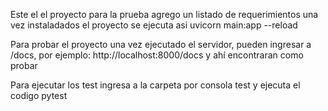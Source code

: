 Este el el proyecto para la prueba
agrego un listado de requerimientos una vez instaladados el proyecto se ejecuta asi
uvicorn main:app --reload

Para probar el proyecto una vez ejecutado el servidor, pueden ingresar a /docs,
por ejemplo: http://localhost:8000/docs
y ahí encontraran como probar


Para ejecutar los test ingresa a la carpeta por consola test y ejecuta el codigo pytest
